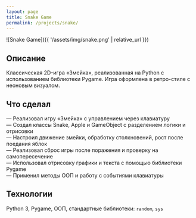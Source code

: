 ```yaml
---
layout: page
title: Snake Game
permalink: /projects/snake/
---
```


![Snake Game]({{ '/assets/img/snake.png' | relative_url }})

## Описание

Классическая 2D-игра «Змейка», реализованная на Python с использованием библиотеки Pygame. Игра оформлена в ретро-стиле с неоновым визуалом.

## Что сделал

— Реализовал игру «Змейка» с управлением через клавиатуру  
— Создал классы Snake, Apple и GameObject с разделением логики и отрисовки  
— Настроил движение змейки, обработку столкновений, рост после поедания яблок  
— Реализовал сброс игры после поражения и проверку на самопересечение  
— Использовал отрисовку графики и текста с помощью библиотеки Pygame  
— Применил методы ООП и работу с событиями клавиатуры

## Технологии

Python 3, Pygame, ООП, стандартные библиотеки: `random`, `sys`
